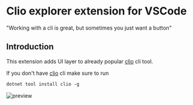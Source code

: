 # Clio explorer extension for VSCode
"Working with a cli is great, but sometimes you just want a button"

## Introduction

This extension adds UI layer to already popular [clio] cli tool.

If you don't have [clio] cli make sure to run

```ps
dotnet tool install clio -g
```

![preview]

<!-- Named links -->
[clio]:https://github.com/Advance-Technologies-Foundation/clio

[preview]:https://github.com/Advance-Technologies-Foundation/clio-docs/blob/main/clio-explorer/clio_explorer_demo.gif
